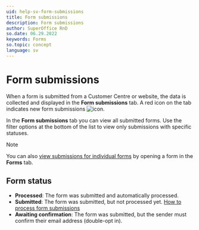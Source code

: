 ```yaml
---
uid: help-sv-form-submissions
title: Form submissions
description: Form submissions
author: SuperOffice RnD
so.date: 06.29.2022
keywords: Forms
so.topic: concept
language: sv
---
```


# Form submissions

When a form is submitted from a Customer Centre or website, the data is collected and displayed in the **Form submissions** tab. A red icon on the tab indicates new form submissions ![icon][img1].

In the **Form submissions** tab you can view all submitted forms. Use the filter options at the bottom of the list to view only submissions with specific statuses.

> [!NOTE]
> You can also [view submissions for individual forms][1] by opening a form in the **Forms** tab.

## Form status

* **Processed**: The form was submitted and automatically processed.
* **Submitted**: The form was submitted, but not processed yet. [How to process form submissions][2]
* **Awaiting confirmation**: The form was submitted, but the sender must confirm their email address (double-opt in).

<!-- Referenced links -->
[1]: track.md
[2]: process.md

<!-- Referenced images -->
[img1]: ../../../../../media/icons/marketing-and-forms/form-notification.png

